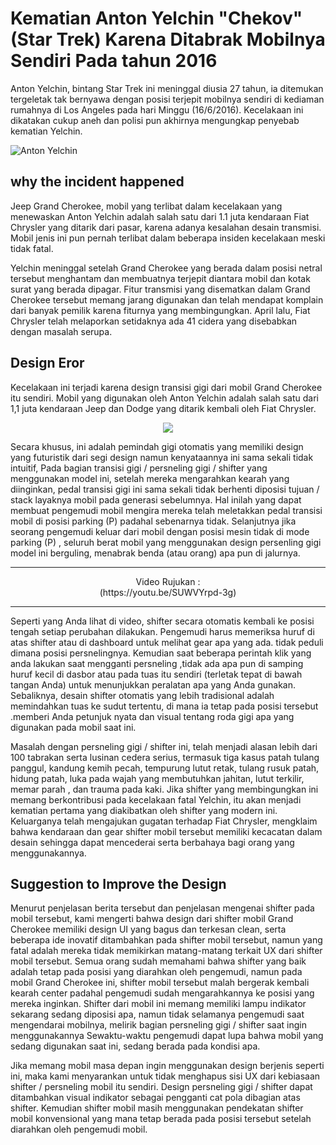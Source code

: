 # Kematian Anton Yelchin "Chekov" (Star Trek) Karena Ditabrak Mobilnya Sendiri Pada tahun 2016 #

Anton Yelchin,  bintang Star Trek ini meninggal diusia 27 tahun, ia ditemukan tergeletak tak bernyawa dengan posisi terjepit mobilnya sendiri di kediaman rumahnya di Los Angeles pada hari Minggu (16/6/2016). Kecelakaan ini dikatakan cukup aneh dan polisi pun akhirnya mengungkap penyebab kematian Yelchin.

![Anton Yelchin](https://github.com/bagas050201/IMK-Assignment-1/blob/master/Task%201%20Report/Anton%20Yelchin%20Death.jpg)

## why the incident happened ##

Jeep Grand Cherokee, mobil yang terlibat dalam kecelakaan yang menewaskan Anton Yelchin adalah salah satu dari 1.1 juta kendaraan Fiat Chrysler yang ditarik dari pasar, karena adanya kesalahan desain transmisi. Mobil jenis ini pun pernah terlibat dalam beberapa insiden kecelakaan meski tidak fatal.

Yelchin meninggal setelah Grand Cherokee yang berada dalam posisi netral tersebut menghantam dan membuatnya terjepit diantara mobil dan kotak surat yang berada dipagar. Fitur transmisi yang disematkan dalam Grand Cherokee tersebut memang jarang digunakan dan telah mendapat komplain dari banyak pemilik karena fiturnya yang membingungkan. April lalu, Fiat Chrysler telah melaporkan setidaknya ada 41 cidera yang disebabkan dengan masalah serupa.

## Design Eror ##

Kecelakaan ini terjadi karena design transisi gigi dari mobil Grand Cherokee itu sendiri. Mobil yang digunakan oleh Anton Yelchin adalah salah satu dari 1,1 juta kendaraan Jeep dan Dodge yang ditarik kembali oleh Fiat Chrysler.

<p align="center">
  <img src="https://github.com/bagas050201/IMK-Assignment-1/blob/master/Task%201%20Report/grand%20cherokee%20shifter.PNG" />
</p>

Secara khusus, ini adalah pemindah gigi otomatis yang memiliki design yang futuristik dari segi design namun kenyataannya ini sama sekali tidak intuitif, Pada bagian transisi gigi / persneling gigi / shifter yang menggunakan model ini, setelah mereka mengarahkan kearah yang diinginkan, pedal transisi gigi ini sama sekali tidak berhenti diposisi tujuan / stack layaknya mobil pada generasi sebelumnya. Hal inilah yang dapat membuat pengemudi mobil mengira mereka telah meletakkan pedal transisi mobil di posisi parking (P) padahal sebenarnya tidak. Selanjutnya jika seorang pengemudi keluar dari mobil dengan posisi mesin tidak di mode parking (P) , seluruh berat mobil yang menggunakan design persenling gigi model ini berguling, menabrak benda (atau orang) apa pun di jalurnya.

- - - -
<p align="center">
  Video Rujukan :
  <br>
  (https://youtu.be/SUWVYrpd-3g)
</p>

- - - - 

Seperti yang Anda lihat di video, shifter secara otomatis kembali ke posisi tengah setiap perubahan dilakukan. Pengemudi harus memeriksa huruf di atas shifter atau di dashboard untuk melihat gear apa yang ada. tidak peduli dimana posisi persnelingnya. Kemudian saat beberapa perintah klik yang anda lakukan saat mengganti persneling ,tidak ada apa pun di samping huruf kecil di dasbor atau pada tuas itu sendiri (terletak tepat di bawah tangan Anda) untuk menunjukkan peralatan apa yang Anda gunakan. Sebaliknya, desain shifter otomatis yang lebih tradisional adalah memindahkan tuas ke sudut tertentu, di mana ia tetap pada posisi tersebut .memberi Anda petunjuk nyata dan visual tentang roda gigi apa yang digunakan pada mobil saat ini.

Masalah dengan persneling gigi / shifter ini, telah menjadi alasan lebih dari 100 tabrakan serta lusinan cedera serius, termasuk tiga kasus patah tulang panggul, kandung kemih pecah, tempurung lutut retak, tulang rusuk patah, hidung patah, luka pada wajah yang membutuhkan jahitan, lutut terkilir, memar parah , dan trauma pada kaki. Jika shifter yang membingungkan ini memang berkontribusi pada kecelakaan fatal Yelchin, itu akan menjadi kematian pertama yang diakibatkan oleh shifter yang modern ini. Keluarganya telah mengajukan gugatan terhadap Fiat Chrysler, mengklaim bahwa kendaraan dan gear shifter mobil tersebut memiliki kecacatan dalam desain sehingga dapat mencederai serta berbahaya bagi orang yang menggunakannya.

## Suggestion to Improve the Design ##

Menurut penjelasan berita tersebut dan penjelasan mengenai shifter pada mobil tersebut, kami mengerti bahwa design dari shifter mobil Grand Cherokee memiliki design UI yang bagus dan terkesan clean, serta beberapa ide inovatif ditambahkan pada shifter mobil tersebut, namun yang fatal adalah mereka tidak memikirkan matang-matang terkait UX dari shifter mobil tersebut. Semua orang sudah memahami bahwa shifter yang baik adalah tetap pada posisi yang diarahkan oleh pengemudi, namun pada mobil Grand Cherokee ini, shifter mobil tersebut malah bergerak kembali kearah center padahal pengemudi sudah mengarahkannya ke posisi yang mereka inginkan. Shifter dari mobil ini memang memiliki lampu indikator sekarang sedang diposisi apa, namun tidak selamanya pengemudi saat mengendarai mobilnya, melirik bagian persneling gigi / shifter saat ingin menggunakannya Sewaktu-waktu pengemudi dapat lupa bahwa mobil yang sedang digunakan saat ini, sedang berada pada kondisi apa. 

Jika memang mobil masa depan ingin menggunakan design berjenis seperti ini, maka kami menyarankan untuk tidak menghapus sisi UX dari kebiasaan shifter / persneling mobil itu sendiri. Design persneling gigi / shifter dapat ditambahkan visual indikator sebagai pengganti cat pola dibagian atas shifter. Kemudian shifter mobil masih menggunakan pendekatan shifter mobil konvensional yang mana tetap berada pada posisi tersebut setelah diarahkan oleh pengemudi mobil. 

